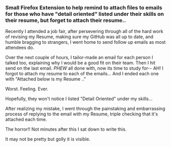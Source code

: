 <h3>Small Firefox Extension to help remind to attach files to emails for those who have "detail oriented" listed under their skills on their resume, but forget to attach their resume..</h3>


Recently I attended a job fair, after persevering through all of the hard work of revising my Resume, making sure my GitHub was all up to date, and humble bragging to strangers, I went home to send follow up emails as most attendees do.

Over the next couple of hours, I tailor-made an email for each person I talked too, explaining why I would be a good fit on their team. Then I hit send on the last email. *PHEW* all done with, now its time to study for-- AH! I forgot to attach my resume to each of the emails... And I ended each one with "Attached below is my Resume .."

Worst. Feeling. Ever.

Hopefully, they won't notice I listed "Detail Oriented" under my skills...

After realizing my mistake, I went through the painstaking and embarrassing process of replying to the email with my Resume, triple checking that it's attached each time.

The horror!! Not minutes after this I sat down to write this.

It may not be pretty but golly it is visible.
